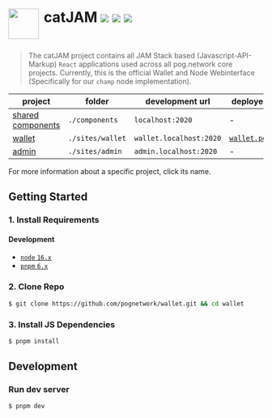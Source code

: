 <h1>
<img align="left" width="60" src="https://cdn.betterttv.net/emote/5f1b0186cf6d2144653d2970/3x">
 &nbsp;catJAM <a href="https://wallet.pog.network"><img src="https://img.shields.io/website?label=wallet&url=http%3A%2F%2Fwallet.pog.network"></a>&nbsp;<a href="https://img.shields.io/security-headers?url=http%3A%2F%2Fwallet.pog.network%2F"><img src="https://img.shields.io/security-headers?url=https%3A%2F%2wallet.pog.network%2F&followRedirects=on"></a>&nbsp;<a href="https://observatory.mozilla.org/analyze/develop--wallet.pog.network"><img src="https://img.shields.io/mozilla-observatory/grade/wallet.pog.network?publish"></a>
</h1>
<br/>

> The catJAM project contains all JAM Stack based (Javascript-API-Markup) `React` applications used across all pog.network core projects.
> Currently, this is the official Wallet and Node Webinterface (Specifically for our `champ` node implementation).

| project                            | folder           | development url         | deployed website                                   |
| ---------------------------------- | ---------------- | ----------------------- | -------------------------------------------------- |
| [shared components](#)             | `./components`   | `localhost:2020`        | -                                                  |
| [wallet](./sites/wallet/README.md) | `./sites/wallet` | `wallet.localhost:2020` | [`wallet.pog.network`](https://wallet.pog.network) |
| [admin](./sites/admin/README.md)   | `./sites/admin`  | `admin.localhost:2020`  | -                                                  |

For more information about a specific project, click its name.

## Getting Started

### 1. Install Requirements

#### Development

- [`node` `16.x`](https://nodejs.org/en/)
- [`pnpm` `6.x`](https://pnpm.io/installation)

### 2. Clone Repo

```bash
$ git clone https://github.com/pognetwork/wallet.git && cd wallet
```

### 3. Install JS Dependencies

```bash
$ pnpm install
```

## Development

### Run dev server

```bash
$ pnpm dev
```
